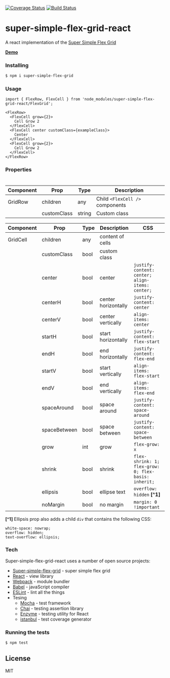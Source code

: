 [![Coverage Status](https://coveralls.io/repos/github/open-sauces/super-simple-flex-grid-react/badge.svg?branch=master)](https://coveralls.io/github/open-sauces/super-simple-flex-grid-react?branch=master) [![Build Status](https://travis-ci.org/open-sauces/super-simple-flex-grid-react.svg?branch=master)](https://travis-ci.org/open-sauces/super-simple-flex-grid-react)


# super-simple-flex-grid-react

A react implementation of the [Super Simple Flex Grid](https://github.com/open-sauces/super-simple-flex-grid)

**[Demo](https://open-sauces.github.io/super-simple-flex-grid-react/example/dist)**

### Installing

```sh
$ npm i super-simple-flex-grid
```

### Usage
```
import { FlexRow, FlexCell } from 'node_modules/super-simple-flex-grid-react/FlexGrid';

<FlexRow>
  <FlexCell grow={2}>
    Cell Grow 2
  </FlexCell>
  <FlexCell center customClass={exampleClass}>
    Center
  </FlexCell>
  <FlexCell grow={2}>
    Cell Grow 2
  </FlexCell>
</FlexRow>
```

### Properties
#

| Component | Prop        | Type   | Description                     |
| --------- | ----------- | ------ | ------------------------------- |
| GridRow   | children    | any    | Child `<FlexCell />` components |
|           | customClass | string | Custom class                    |


| Component | Prop         | Type | Description         | CSS                                                  |
| --------- | ------------ | -----| --------------------| ---------------------------------------------------- |
| GridCell  | children     | any  | content of cells    |                                                      |
|           | customClass  | bool | custom class        |                                                      |
|           | center       | bool | center              | `justify-content: center; align-items: center;`      |
|           | centerH      | bool | center horizontally | `justify-content: center`                            |
|           | centerV      | bool | center vertically   | `align-items: center`                                |
|           | startH       | bool | start horizontally  | `justify-content: flex-start`                        |
|           | endH         | bool | end horizontally    | `justify-content: flex-end`                          |
|           | startV       | bool | start vertically    | `align-items: flex-start`                            |
|           | endV         | bool | end vertically      | `align-items: flex-end`                              |
|           | spaceAround  | bool | space around        | `justify-content: space-around`                      |
|           | spaceBetween | bool | space between       | `justify-content: space-between`                     |
|           | grow         | int  | grow                | `flex-grow: x`                                       |
|           | shrink       | bool | shrink              | `flex-shrink: 1; flex-grow: 0; flex-basis: inherit;` |
|           | ellipsis     | bool | ellipse text        | `overflow: hidden` **[^1]**                          |
|           | noMargin     | bool | no margin           | `margin: 0 !important`                               |

**[^1]**  Ellipsis prop also adds a child `div` that contains the following CSS:
```
white-space: nowrap;
overflow: hidden;
text-overflow: ellipsis;
```

### Tech

Super-simple-flex-grid-react uses a number of open source projects:

* [Super-simple-flex-grid](https://github.com/open-sauces/super-simple-flex-grid) - super simple flex grid
* [React](https://facebook.github.io/react) - view library
* [Webpack](http://webpack.github.io) - module bundler
* [Babel](https://babeljs.io) - javaScript compiler
* [ESLint](http://eslint.org) - lint all the things
* Tesing
  * [Mocha](https://mochajs.org) - test framework
  * [Chai](http://chaijs.com) - testing assertion library
  * [Enzyme](https://github.com/airbnb/enzyme) - testing utility for React
  * [istanbul](https://istanbul.js.org) - test coverage generator


### Running the tests

```sh
$ npm test
```

License
----

MIT
